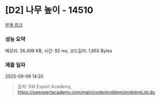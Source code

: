 # [D2] 나무 높이 - 14510 

[문제 링크](https://swexpertacademy.com/main/code/problem/problemDetail.do?contestProbId=AYFofW8qpXYDFAR4) 

### 성능 요약

메모리: 26,496 KB, 시간: 92 ms, 코드길이: 1,655 Bytes

### 제출 일자

2025-09-09 14:20



> 출처: SW Expert Academy, https://swexpertacademy.com/main/code/problem/problemList.do